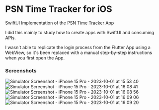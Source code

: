 # PSN Time Tracker for iOS

SwiftUI Implementation of the [PSN Time Tracker App](https://github.com/samudebug/psn-time-tracker)

I did this mainly to study how to create apps with SwiftUI and consuming APIs.

I wasn't able to replicate the login process from the Flutter App using a WebView, so it's been replaced with a manual step-by-step instructions when you first open the App.

### Screenshots
![Simulator Screenshot - iPhone 15 Pro - 2023-10-01 at 15 53 40](https://github.com/samudebug/psn-time-tracker-ios/assets/34324655/51946c7a-b90a-4a5c-8871-9e867c5e7c9a)
![Simulator Screenshot - iPhone 15 Pro - 2023-10-01 at 16 08 41](https://github.com/samudebug/psn-time-tracker-ios/assets/34324655/4307dd61-4793-48fb-9f1d-93b9729e8514)
![Simulator Screenshot - iPhone 15 Pro - 2023-10-01 at 16 08 56](https://github.com/samudebug/psn-time-tracker-ios/assets/34324655/5670ec34-7b83-4595-a9b0-779b6dcc5926)
![Simulator Screenshot - iPhone 15 Pro - 2023-10-01 at 16 09 06](https://github.com/samudebug/psn-time-tracker-ios/assets/34324655/223937f8-eff5-484d-a6f5-b48f6fc5ba63)
![Simulator Screenshot - iPhone 15 Pro - 2023-10-01 at 16 09 20](https://github.com/samudebug/psn-time-tracker-ios/assets/34324655/baefea7e-5168-4060-871e-7c3b03acb932)
